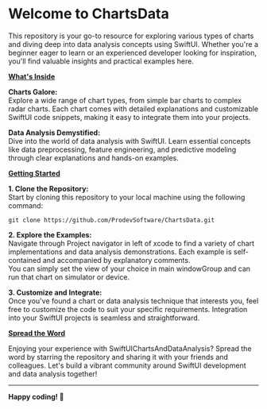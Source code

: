 # Welcome to ChartsData

This repository is your go-to resource for exploring various types of charts and diving deep into data analysis concepts using SwiftUI. Whether you're a beginner eager to learn or an experienced developer looking for inspiration, you'll find valuable insights and practical examples here.

<ins>**What's Inside**</ins>

**Charts Galore:**  
    Explore a wide range of chart types, from simple bar charts to complex radar charts. Each chart comes with detailed explanations and customizable SwiftUI code snippets, making it easy to integrate them into your projects.  

**Data Analysis Demystified:**  
    Dive into the world of data analysis with SwiftUI. Learn essential concepts like data preprocessing, feature engineering, and predictive modeling through clear explanations and hands-on examples.  


<ins>**Getting Started**</ins>

**1. Clone the Repository:**  
Start by cloning this repository to your local machine using the following command:
```
git clone https://github.com/ProdevSoftware/ChartsData.git
```
**2. Explore the Examples:**  
Navigate through Project navigator in left of xcode to find a variety of chart implementations and data analysis demonstrations. Each example is self-contained and accompanied by explanatory comments.  
You can simply set the view of your choice in main windowGroup and can run that chart on simulator or device.  

**3. Customize and Integrate:**  
Once you've found a chart or data analysis technique that interests you, feel free to customize the code to suit your specific requirements. Integration into your SwiftUI projects is seamless and straightforward.  

<ins>**Spread the Word**</ins>

Enjoying your experience with SwiftUIChartsAndDataAnalysis? Spread the word by starring the repository and sharing it with your friends and colleagues. Let's build a vibrant community around SwiftUI development and data analysis together!  

---------------------------------------------  

**Happy coding! 🚀**
